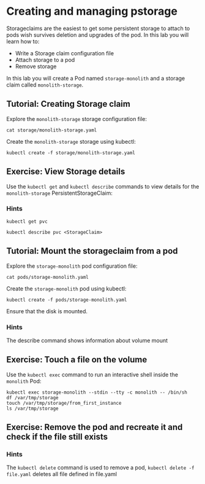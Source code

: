 # Creating and managing pstorage

Storageclaims are the easiest to get some persistent storage to attach to pods wish survives deletion and upgrades of the pod. In this lab you will learn how to:

* Write a Storage claim configuration file
* Attach storage to a pod
* Remove storage

In this lab you will create a Pod named `storage-monolith` and a storage claim called `monolith-storage`. 

## Tutorial: Creating Storage claim

Explore the `monolith-storage` storage configuration file:

```
cat storage/monolith-storage.yaml
```

Create the `monolith-storage` storage using kubectl:

```
kubectl create -f storage/monolith-storage.yaml
```

## Exercise: View Storage details

Use the `kubectl get` and `kubectl describe` commands to view details for the `monolith-storage` PersistentStorageClaim:

### Hints

```
kubectl get pvc
```

```
kubectl describe pvc <StorageClaim>
```

## Tutorial: Mount the storageclaim from a pod

Explore the `storage-monolith` pod configuration file:

```
cat pods/storage-monolith.yaml
```

Create the `storage-monolith` pod using kubectl:

```
kubectl create -f pods/storage-monolith.yaml
```

Ensure that the disk is mounted. 

### Hints

The describe command shows information about volume mount


## Exercise: Touch a file on the volume

Use the `kubectl exec` command to run an interactive shell inside the `monolith` Pod:

```
kubectl exec storage-monolith --stdin --tty -c monolith -- /bin/sh
df /var/tmp/storage
touch /var/tmp/storage/from_first_instance
ls /var/tmp/storage
```

## Exercise: Remove the pod and recreate it and check if the file still exists

### Hints

The `kubectl delete` command is used to remove a pod, `kubectl delete -f file.yaml` deletes all file defined in file.yaml

